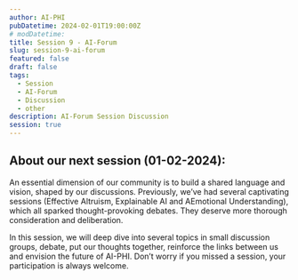 ```yaml
---
author: AI-PHI
pubDatetime: 2024-02-01T19:00:00Z
# modDatetime:
title: Session 9 - AI-Forum
slug: session-9-ai-forum
featured: false
draft: false
tags:
  - Session
  - AI-Forum
  - Discussion
  - other
description: AI-Forum Session Discussion
session: true
---
```


## About our next session (01-02-2024):

An essential dimension of our community is to build a shared language and vision, shaped by our discussions. Previously, we’ve had several captivating sessions (Effective Altruism, Explainable AI and AEmotional Understanding), which all sparked thought-provoking debates. They deserve more thorough consideration and deliberation.

In this session, we will deep dive into several topics in small discussion groups, debate, put our thoughts together, reinforce the links between us and envision the future of AI-PHI. Don’t worry if you missed a session, your participation is always welcome.

<!-- PDF: AI-PHI-9-Preamble.pdf| title: Short preamble before the AI Forum session | type: preamble -->
